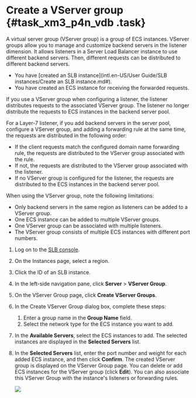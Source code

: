 # Create a VServer group {#task_xm3_p4n_vdb .task}

A virtual server group \(VServer group\) is a group of ECS instances. VServer groups allow you to manage and customize backend servers in the listener dimension. It allows listeners in a Server Load Balancer instance to use different backend servers. Then, different requests can be distributed to different backend servers.

-   You have [created an SLB instance](intl.en-US/User Guide/SLB instances/Create an SLB instance.md#).
-   You have created an ECS instance for receiving the forwarded requests.

If you use a VServer group when configuring a listener, the listener distributes requests to the associated VServer group. The listener no longer distribute the requests to ECS instances in the backend server pool.

For a Layer-7 listener, if you add backend servers in the server pool, configure a VServer group, and adding a forwarding rule at the same time, the requests are distributed in the following order:

-   If the client requests match the configured domain name forwarding rule, the requests are distributed to the VServer group associated with the rule.
-   If not, the requests are distributed to the VServer group associated with the listener.
-   If no VServer group is configured for the listener, the requests are distributed to the ECS instances in the backend server pool.

When using the VServer group, note the following limitations:

-   Only backend servers in the same region as listeners can be added to a VServer group.
-   One ECS instance can be added to multiple VServer groups.
-   One VServer group can be associated with multiple listeners.
-   The VServer group consists of multiple ECS instances with different port numbers.

1.  Log on to the [SLB console](https://slbnew.console.aliyun.com/?spm=5176.2020520102.1002.d10slb.Nu53OX#/list/cn-hangzhou). 
2.  On the Instances page, select a region. 
3.  Click the ID of an SLB instance. 
4.  In the left-side navigation pane, click **Server** \> **VServer Group**. 
5.  On the VServer Group page, click **Create VServer Groups**. 
6.  In the Create VServer Group dialog box, complete these steps: 
    1.  Enter a group name in the **Group Name** field.
    2.  Select the network type for the ECS instance you want to add.
7.  In the **Available Servers**, select the ECS instances to add. The selected instances are displayed in the **Selected Servers** list.
8.  In the **Selected Servers** list, enter the port number and weight for each added ECS instance, and then click **Confirm**. The created VServer group is displayed on the VServer Group page. You can delete or add ECS instances for the VServer group \(click **Edit**\). You can also associate this VServer Group with the instance's listeners or forwarding rules.

    ![](http://static-aliyun-doc.oss-cn-hangzhou.aliyuncs.com/assets/img/4124/2676_en-US.png)


